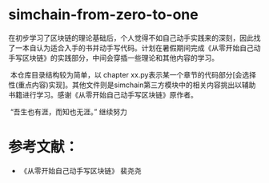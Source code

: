 # simchain-from-zero-to-one

​	在初步学习了区块链的理论基础后，个人觉得不如自己动手实践来的深刻，因此找了一本自认为适合入手的书并动手写代码。计划在暑假期间完成《从零开始自己动手写区块链》的实践部分，中间会穿插一些理论和其他内容的学习。

​	本仓库目录结构较为简单，以 chapter xx.py表示某一个章节的代码部分[会选择性(重点内容)实现]。其他文件则是simchain第三方模块中的相关内容挑出以辅助书籍进行学习。感谢《从零开始自己动手写区块链》原作者。

​	“吾生也有涯，而知也无涯。”  继续努力

# 参考文献：

- 《从零开始自己动手写区块链》 裴尧尧